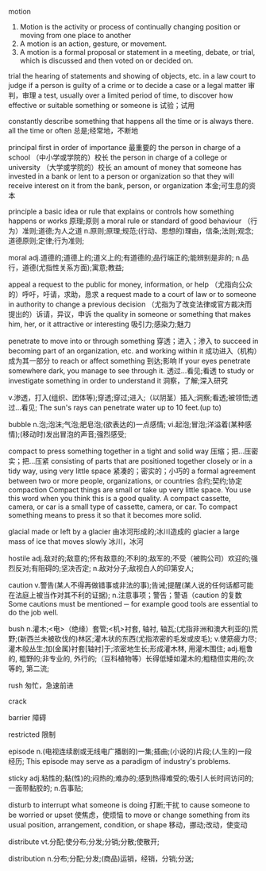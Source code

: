 motion
1. Motion is the activity or process of continually changing position or moving from one place to another
2. A motion is an action, gesture, or movement.
3. A motion is a formal proposal or statement in a meeting, debate, or trial, which is discussed and then voted on or decided on.

trial
the hearing of statements and showing of objects, etc. in a law court to judge if a person is guilty of a crime or to decide a case or a legal matter
审判，审理
a test, usually over a limited period of time, to discover how effective or suitable something or someone is
试验；试用

constantly
describe something that happens all the time or is always there.
all the time or often
总是;经常地，不断地

principal
first in order of importance
最重要的
the person in charge of a school
（中小学或学院的）校长
the person in charge of a college or university
（大学或学院的）校长
an amount of money that someone has invested in a bank or lent to a person or organization so that they will receive interest on it from the bank, person, or organization
本金;可生息的资本

principle
a basic idea or rule that explains or controls how something happens or works
原理;原则
a moral rule or standard of good behaviour
（行为）准则;道德;为人之道
n.原则;原理;规范;(行动、思想的)理由，信条;法则;观念;道德原则;定律;行为准则;

moral
adj.道德的;道德上的;道义上的;有道德的;品行端正的;能辨别是非的;
n.品行，道德(尤指性关系方面);寓意;教益;

appeal
a request to the public for money, information, or help
（尤指向公众的）呼吁，吁请，求助，恳求
a request made to a court of law or to someone in authority to change a previous decision
（尤指为了改变法律或官方裁决而提出的）诉请，异议，申诉
the quality in someone or something that makes him, her, or it attractive or interesting
吸引力;感染力;魅力

penetrate
to move into or through something
穿透；进入；渗入
to succeed in becoming part of an organization, etc. and working within it
成功进入（机构）成为其一部分
to reach or affect something
到达;影响
If your eyes penetrate somewhere dark, you manage to see through it.
透过…看见;看透
to study or investigate something in order to understand it
洞察，了解;深入研究

v.渗透，打入(组织、团体等);穿透;穿过;进入;（以阴茎）插入;洞察;看透;被领悟;透过…看见;
The sun's rays can penetrate water up to 10 feet.(up to)

bubble
n.泡;泡沫;气泡;肥皂泡;(欲表达的)一点感情;
vi.起泡;冒泡;洋溢着(某种感情);(移动时)发出冒泡的声音;强烈感受;

compact
to press something together in a tight and solid way
压缩；把…压密实；把…压紧
consisting of parts that are positioned together closely or in a tidy way, using very little space
紧凑的；密实的；小巧的
a formal agreement between two or more people, organizations, or countries
合约;契约;协定
compaction
Compact things are small or take up very little space. You use this word when you think this is a good quality.
A compact cassette, camera, or car is a small type of cassette, camera, or car.
To compact something means to press it so that it becomes more solid.

glacial
made or left by a glacier
由冰河形成的;冰川造成的
glacier
a large mass of ice that moves slowly
冰川，冰河

hostile
adj.敌对的;敌意的;怀有敌意的;不利的;敌军的;不受（被购公司）欢迎的;强烈反对;有阻碍的;坚决否定;
n.敌对分子;敌视白人的印第安人;

caution
v.警告(某人不得再做错事或非法的事);告诫;提醒(某人说的任何话都可能在法庭上被当作对其不利的证据);
n.注意事项；警告；警语（caution 的复数
Some cautions must be mentioned ─ for example good tools are essential to do the job well.

bush
n.灌木;<电>（绝缘）套管;<机>衬套, 轴衬, 轴瓦;(尤指非洲和澳大利亚的)荒野;(新西兰未被砍伐的)林区;灌木状的东西(尤指浓密的毛发或皮毛);
v.使筋疲力尽;灌木般丛生;加(金属)衬套[轴衬]于;浓密地生长;形成灌木林, 用灌木围住;
adj.粗鲁的, 粗野的;非专业的, 外行的;（豆科植物等）长得低矮如灌木的;粗糙但实用的;次等的, 第二流;

rush
匆忙，急速前进

crack


barrier
障碍

restricted
限制

episode
n.(电视连续剧或无线电广播剧的)一集;插曲;(小说的)片段;(人生的)一段经历;
This episode may serve as a paradigm of industry's problems.

sticky
adj.粘性的;黏(性)的;闷热的;难办的;感到热得难受的;吸引人长时间访问的;一面带黏胶的;
n.告事贴;

disturb
to interrupt what someone is doing
打断;干扰
to cause someone to be worried or upset
使焦虑，使烦恼
to move or change something from its usual position, arrangement, condition, or shape
移动，挪动;改动，使变动

distribute
vt.分配;使分布;分发;分销;分散;使散开;

distribution
n.分布;分配;分发;(商品)运销，经销，分销;分送;

